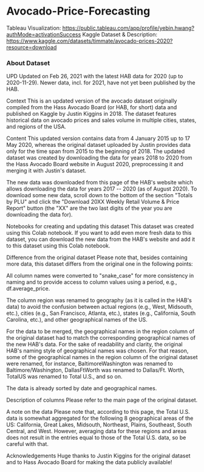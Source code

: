 # Avocado-Price-Forecasting

Tableau Visualization: https://public.tableau.com/app/profile/yebin.hwang?authMode=activationSuccess
Kaggle Dataset & Description: https://www.kaggle.com/datasets/timmate/avocado-prices-2020?resource=download

### About Dataset
UPD
Updated on Feb 26, 2021 with the latest HAB data for 2020 (up to 2020-11-29). Newer data, incl. for 2021, have not yet been published by the HAB.

Context
This is an updated version of the avocado dataset originally compiled from the Hass Avocado Board (or HAB, for short) data and published on Kaggle by Justin Kiggins in 2018. The dataset features historical data on avocado prices and sales volume in multiple cities, states, and regions of the USA.

Content
This updated version contains data from 4 January 2015 up to 17 May 2020, whereas the original dataset uploaded by Justin provides data only for the time span from 2015 to the beginning of 2018. The updated dataset was created by downloading the data for years 2018 to 2020 from the Hass Avocado Board website in August 2020, preprocessing it and merging it with Justin's dataset.

The new data was downloaded from this page of the HAB's website which allows downloading the data for years 2017 -- 2020 (as of August 2020). To download some new data, scroll down to the bottom of the section "Totals by PLU" and click the "Download 20XX Weekly Retail Volume & Price Report" button (the "XX" are the two last digits of the year you are downloading the data for).

Notebooks for creating and updating this dataset
This dataset was created using this Colab notebook. If you want to add even more fresh data to this dataset, you can download the new data from the HAB's website and add it to this dataset using this Colab notebook.

Difference from the original dataset
Please note that, besides containing more data, this dataset differs from the original one in the following points:

All column names were converted to "snake_case" for more consistency in naming and to provide access to column values using a period, e.g., df.average_price.

The column region was renamed to geography (as it is called in the HAB's data) to avoid the confusion between actual regions (e.g., West, Midsouth, etc.), cities (e.g., San Francisco, Atlanta, etc.), states (e.g., California, South Carolina, etc.), and other geographical names of the US.

For the data to be merged, the geographical names in the region column of the original dataset had to match the corresponding geographical names of the new HAB's data. For the sake of readability and clarity, the original HAB's naming style of geographical names was chosen. For that reason, some of the geographical names in the region column of the original dataset were renamed, for instance, BaltimoreWashington was renamed to Baltimore/Washington, DallasFtWorth was renamed to Dallas/Ft. Worth, TotalUS was renamed to Total U.S., and so on.

The data is already sorted by date and geographical names.

Description of columns
Please refer to the main page of the original dataset.

A note on the data
Please note that, according to this page, the Total U.S. data is somewhat aggregated for the following 8 geographical areas of the US: California, Great Lakes, Midsouth, Northeast, Plains, Southeast, South Central, and West. However, averaging data for these regions and areas does not result in the entries equal to those of the Total U.S. data, so be careful with that.

Acknowledgements
Huge thanks to Justin Kiggins for the original dataset and to Hass Avocado Board for making the data publicly available!
